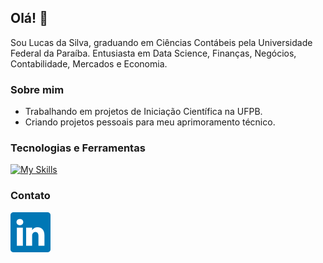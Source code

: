 ## Olá! 👋

Sou Lucas da Silva, graduando em Ciências Contábeis pela Universidade Federal da Paraíba. Entusiasta em Data Science, Finanças, Negócios, Contabilidade, Mercados e Economia.

### Sobre mim

- Trabalhando em projetos de Iniciação Científica na UFPB.
- Criando projetos pessoais para meu aprimoramento técnico.

### Tecnologias e Ferramentas

[![My Skills](https://skillicons.dev/icons?i=r,python,mysql,git,linux)](https://skillicons.dev)

### Contato
[![LinkedIn](https://github.com/CLorant/readme-social-icons/blob/main/large/filled/linkedin.svg)](https://www.linkedin.com/in/luc-dasilva/)
